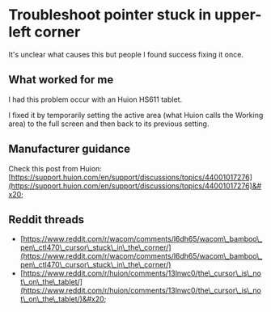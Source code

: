 # Troubleshoot pointer stuck in upper-left corner

It's unclear what causes this but people I found success fixing it once. &#x20;

## What worked for me

I had this problem occur with an Huion HS611 tablet.

I fixed it by temporarily setting the active area (what Huion calls the Working area) to the full screen and then back to its previous setting.

## Manufacturer guidance

Check this post from Huion: [https://support.huion.com/en/support/discussions/topics/44001017276](https://support.huion.com/en/support/discussions/topics/44001017276)&#x20;

## Reddit threads

* [https://www.reddit.com/r/wacom/comments/l6dh65/wacom\_bamboo\_pen\_ctl470\_cursor\_stuck\_in\_the\_corner/](https://www.reddit.com/r/wacom/comments/l6dh65/wacom\_bamboo\_pen\_ctl470\_cursor\_stuck\_in\_the\_corner/)
* [https://www.reddit.com/r/huion/comments/13lnwc0/the\_cursor\_is\_not\_on\_the\_tablet/](https://www.reddit.com/r/huion/comments/13lnwc0/the\_cursor\_is\_not\_on\_the\_tablet/)&#x20;



